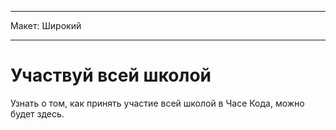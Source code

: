 * * *

Макет: Широкий

* * *

# Участвуй всей школой

Узнать о том, как принять участие всей школой в Часе Кода, можно будет здесь.